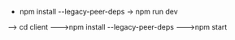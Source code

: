 - npm install --legacy-peer-deps
-> npm run dev


--> cd client
--->npm install --legacy-peer-deps
--->npm start
